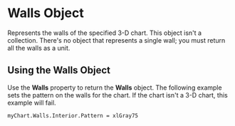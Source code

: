 
# Walls Object

Represents the walls of the specified 3-D chart. This object isn't a collection. There's no object that represents a single wall; you must return all the walls as a unit.


## Using the Walls Object

Use the  **Walls** property to return the **Walls** object. The following example sets the pattern on the walls for the chart. If the chart isn't a 3-D chart, this example will fail.


```
myChart.Walls.Interior.Pattern = xlGray75
```

